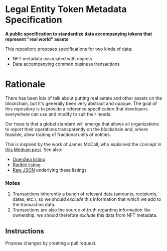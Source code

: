 # Legal Entity Token Metadata Specification
**A public specification to standardize data accompanying tokens that represent "real world" assets**

This repository proposes specifications for two kinds of data:
* NFT metadata associated with objects
* Data accompanying common business transactions

# Rationale

There has been lots of talk about putting real estate and other assets on the blockchain, but it's generally been very abstract and opaque. The goal of this repository is to provide a reference specification that developers everywhere can use and modify to suit their needs. 

Our hope is that a global standard will emerge that allows all organizations to report their operations transparently on the blockchain and, where feasible, allow trading of fractional units of entities.

This is inspired by the work of James McCall, who explained the concept in [this Medium post](https://medium.com/lexdaoism/when-daos-get-real-managing-real-property-on-a-blockchain-83f43f55da53). See also:
* [OpenSea listing](https://opensea.io/assets/0x4e2df5ad942fafd27a68fa793c6a6494c9be998e/1)
* [Rarible listing](https://rarible.com/token/0x7d5dc08f33deb00b990f5b5fc69e1dbbaffcbe93:1)
* [Raw JSON](https://ipfs.io/ipfs/QmcGAUWdX82uHcaHj8RQjbM1fQXEWAuybBnMF3bTvQSzj4) underlying these listings

### Notes
1. Transactions inherently a bunch of relevant data (amounts, recipients, dates, etc.), so we should _exclude_ this information that which we add to the transaction data.
2. Transactions are also the source of truth regarding information like ownership, we should therefore _exclude_ this data from NFT metadata.

## Instructions
Propose changes by creating a pull request.
